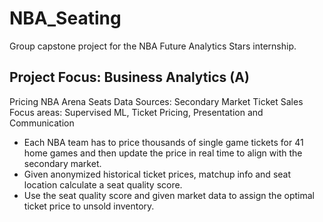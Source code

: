 # NBA_Seating
Group capstone project for the NBA Future Analytics Stars internship. 

## Project Focus: Business Analytics (A)
Pricing NBA Arena Seats Data Sources: Secondary Market Ticket Sales
Focus areas: Supervised ML, Ticket Pricing, Presentation and Communication

- Each NBA team has to price thousands of single game tickets for 41 home games and then update the price in real time to align with the secondary market.
- Given anonymized historical ticket prices, matchup info and seat location calculate a seat quality score.
- Use the seat quality score and given market data to assign the optimal ticket price to unsold inventory.
